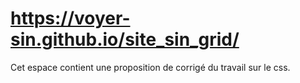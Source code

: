 # https://voyer-sin.github.io/site_sin_grid/

  Cet espace contient une proposition de corrigé du travail sur le css.
